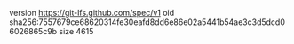 version https://git-lfs.github.com/spec/v1
oid sha256:7557679ce68620314fe30eafd8dd6e86e02a5441b54ae3c3d5dcd06026865c9b
size 4615
